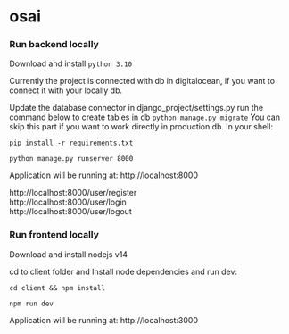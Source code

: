 # osai

### Run backend locally

Download and install
`python 3.10`

Currently the project is connected with db in digitalocean,
if you want to connect it with your locally db.

Update the database connector in django_project/settings.py
run the command below to create tables in db
`python manage.py migrate`
You can skip this part if you want to work directly in production db.
In your shell:

`pip install -r requirements.txt`

`python manage.py runserver 8000`

Application will be running at:
http://localhost:8000 <br>

http://localhost:8000/user/register <br>
http://localhost:8000/user/login <br>
http://localhost:8000/user/logout <br>

### Run frontend locally

Download and install nodejs v14

cd to client folder and Install node dependencies and run dev:

`cd client && npm install`

`npm run dev`

Application will be running at:
http://localhost:3000 <br>
